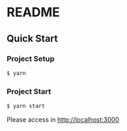 # README

## Quick Start

### Project Setup

```sh
$ yarn
```

### Project Start

```sh
$ yarn start
```

Please access in [http://localhost:3000](http://localhost:3000)
